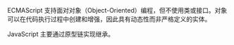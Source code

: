 ECMAScript 支持面对对象（Object-Oriented）编程，但不使用类或接口。对象可以在代码执行过程中创建和增强，因此具有动态性而非严格定义的实体。

JavaScript 主要通过原型链实现继承。